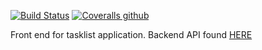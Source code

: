 [![Build Status](https://travis-ci.com/Mavai/tasklist-ui.svg?branch=master)](https://travis-ci.com/Mavai/tasklist-ui)
[![Coveralls github](https://img.shields.io/coveralls/github/Mavai/tasklist-ui.svg)](https://coveralls.io/github/Mavai/tasklist-ui)


Front end for tasklist application. Backend API found [HERE](https://github.com/Mavai/tasklist)
